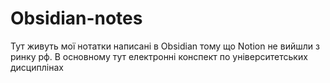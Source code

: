 # Obsidian-notes
Тут живуть мої нотатки написані в Obsidian тому що Notion не вийшли з ринку рф. В основному тут електронні конспект по університетських дисциплінах
